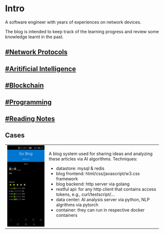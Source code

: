 # Intro

A software engineer with years of experiences on network devices.

The blog is intended to keep track of the learning progress
and review some knowledge learnt in the past.

## [#Network Protocols](./protocols.md)

## [#Aritificial Intelligence](./ai.md)

## [#Blockchain](./blockchain/blockchain.md)

## [#Programming](./programming/programming.md)

## [#Reading Notes](./notes/note.md)

## Cases

<table>
<tr><td> <a href="https://github.com/hzget/goblog">
<img src="./pics/goblog/view.png"/> </a></td>
<td>A blog system used for sharing ideas and analyzing these articles via AI algorithms.
Techniques:
<br /> <ul>
<li>datastore: mysql &amp; redis</li>
<li>blog frontend: html/css/javascript/w3.css framework</li>
<li>blog backend: http server via golang</li>
<li>restful api: for any http client that contains access tokens, e.g., curl/testscript/...</li>
<li>data center: AI analysis server via python, NLP algrithms via pytorch</li>
<li>container: they can run in respective docker containers</li>
</ul> </td> </tr>
</table>
